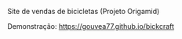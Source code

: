Site de vendas de bicicletas (Projeto Origamid)

Demonstração: https://gouvea77.github.io/bickcraft
